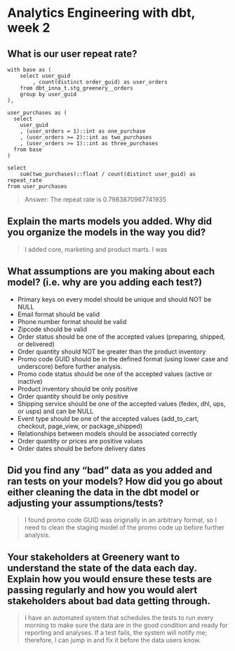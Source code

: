 # Analytics Engineering with dbt, week 2

## What is our user repeat rate?
```
with base as (
    select user_guid
        , count(distinct order_guid) as user_orders
    from dbt_inna_t.stg_greenery__orders
    group by user_guid
),

user_purchases as (
  select
    user_guid
    , (user_orders = 1)::int as one_purchase
    , (user_orders >= 2)::int as two_purchases
    , (user_orders >= 1)::int as three_purchases
  from base
)

select 
    sum(two_purchases)::float / count(distinct user_guid) as repeat_rate
from user_purchases
``` 
> Answer: The repeat rate is 0.7983870967741935

## Explain the marts models you added. Why did you organize the models in the way you did?

> I added core, marketing and product marts. I was 

## What assumptions are you making about each model? (i.e. why are you adding each test?)

* Primary keys on every model should be unique and should NOT be NULL
* Email format should be valid
* Phone number format should be valid
* Zipcode should be valid
* Order status should be one of the accepted values (preparing, shipped, or delivered)
* Order quantity should NOT be greater than the product inventory
* Promo code GUID should be in the defined format (using lower case and underscore) before further analysis.
* Promo code status should be one of the accepted values (active or inactive)
* Product inventory should be only positive
* Order quantity should be only positive
* Shipping service should be one of the accepted values (fedex, dhl, ups, or usps) and can be NULL
* Event type should be one of the accepted values (add_to_cart, checkout, page_view, or package_shipped)
* Relationships between models should be associated correctly
* Order quantity or prices are positive values
* Order dates should be before delivery dates

## Did you find any “bad” data as you added and ran tests on your models? How did you go about either cleaning the data in the dbt model or adjusting your assumptions/tests?

> I found promo code GUID was originally in an arbitrary format, so I need to clean the staging model of the promo code up before further analysis.

## Your stakeholders at Greenery want to understand the state of the data each day. Explain how you would ensure these tests are passing regularly and how you would alert stakeholders about bad data getting through.

> I have an automated system that schedules the tests to run every morning to make sure the data are in the good condition and ready for reporting and analyses. If a test fails, the system will notify me; therefore, I can jump in and fix it before the data users know.
